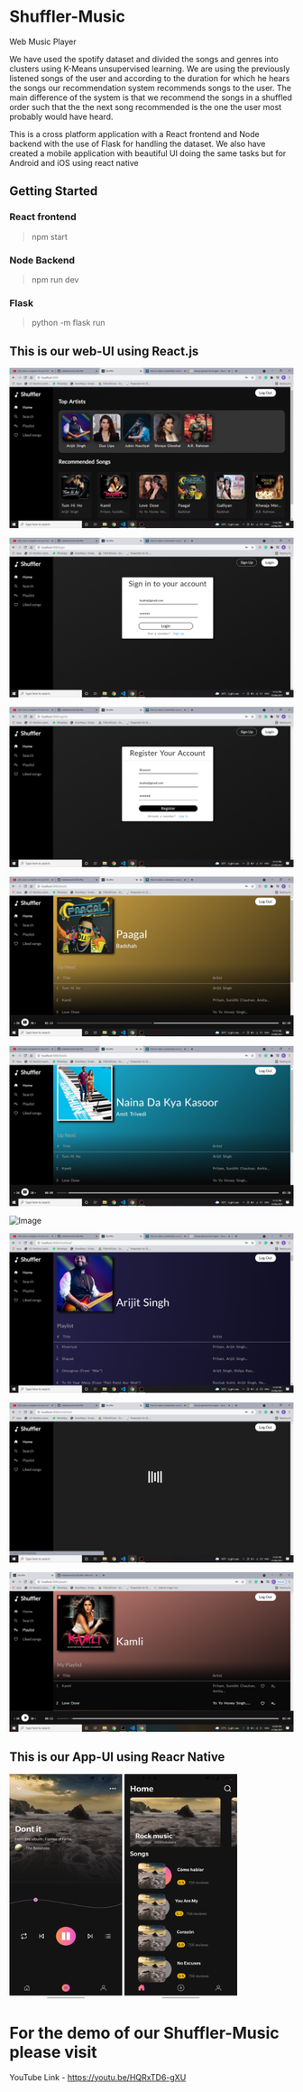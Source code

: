 # Shuffler-Music
Web Music Player

We have used the spotify dataset and divided the songs and genres into clusters using K-Means unsupervised learning. We are using the previously listened songs of the user and according to the duration for which he hears the songs our recommendation system recommends songs to the user.
The main difference of the system is that we recommend the songs in a shuffled order such that the the next song recommended is the one the user most probably would have heard.

This is a cross platform application with a React frontend and Node backend with the use of Flask for handling the dataset. We also have created a mobile application with beautiful UI doing the same tasks but for Android and iOS using react native


## Getting Started

### React frontend

> npm start

### Node Backend

> npm run dev

### Flask 

> python -m flask run

## This is our web-UI using React.js

![Image ](https://github.com/chintan-27/Shuffler-Music/blob/main/Client/public/Screenshots/home.png)

![Image ](https://github.com/chintan-27/Shuffler-Music/blob/main/Client/public/Screenshots/login.png)

![Image ](https://github.com/chintan-27/Shuffler-Music/blob/main/Client/public/Screenshots/register.png)

![Image ](https://github.com/chintan-27/Shuffler-Music/blob/main/Client/public/Screenshots/song1.png)

![Image ](https://github.com/chintan-27/Shuffler-Music/blob/main/Client/public/Screenshots/song2.png)

![Image ](https://github.com/chintan-27/Shuffler-Music/blob/main/Client/public/Screenshots/son3.png)

![Image ](https://github.com/chintan-27/Shuffler-Music/blob/main/Client/public/Screenshots/arijit.png)

![Image ](https://github.com/chintan-27/Shuffler-Music/blob/main/Client/public/Screenshots/loader.png)

![Image ](https://github.com/chintan-27/Shuffler-Music/blob/main/Client/public/Screenshots/Screenshot%20(33).png)

## This is our App-UI using Reacr Native

<img src="https://github.com/chintan-27/Shuffler-Music/blob/main/two.jpeg" width="200" height="400" />  <img src="https://github.com/chintan-27/Shuffler-Music/blob/main/one.jpeg" width="200" height="400" />


# For the demo of our Shuffler-Music please visit
YouTube Link - https://youtu.be/HQRxTD6-gXU

